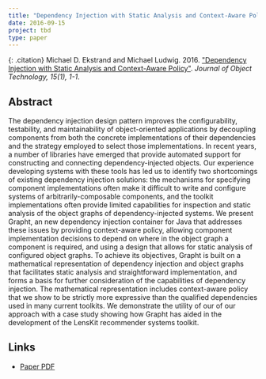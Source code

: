 ```yaml
---
title: "Dependency Injection with Static Analysis and Context-Aware Policy"
date: 2016-09-15
project: tbd
type: paper
---
```


{: .citation}
Michael D. Ekstrand and Michael Ludwig. 2016. ["Dependency Injection with Static Analysis and Context-Aware Policy"](#). <cite>Journal of Object Technology, 15(1), 1-1</cite>.

## Abstract

The dependency injection design pattern improves the configurability, testability, and maintainability of object-oriented applications by decoupling components from both the concrete implementations of their dependencies and the strategy employed to select those implementations. In recent years, a number of libraries have emerged that provide automated support for constructing and connecting dependency-injected objects. Our experience developing systems with these tools has led us to identify two shortcomings of existing dependency injection solutions: the mechanisms for specifying component implementations often make it difficult to write and configure systems of arbitrarily-composable components, and the toolkit implementations often provide limited capabilities for inspection and static analysis of the object graphs of dependency-injected systems. We present Grapht, an new dependency injection container for Java that addresses these issues by providing context-aware policy, allowing component implementation decisions to depend on where in the object graph a component is required, and using a design that allows for static analysis of configured object graphs. To achieve its objectives, Grapht is built on a mathematical representation of dependency injection and object graphs that facilitates static analysis and straightforward implementation, and forms a basis for further consideration of the capabilities of dependency injection. The mathematical representation includes context-aware policy that we show to be strictly more expressive than the qualified dependencies used in many current toolkits. We demonstrate the utility of our of our approach with a case study showing how Grapht has aided in the development of the LensKit recommender systems toolkit.
## Links

* [Paper PDF](http://www.jot.fm/issues/issue_2016_01/article1.pdf)